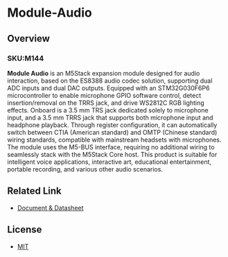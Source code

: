 # Module-Audio

## Overview

### SKU:M144

**Module Audio** is an M5Stack expansion module designed for audio interaction, based on the ES8388 audio codec solution, supporting dual ADC inputs and dual DAC outputs. Equipped with an STM32G030F6P6 microcontroller to enable microphone GPIO software control, detect insertion/removal on the TRRS jack, and drive WS2812C RGB lighting effects. Onboard is a 3.5 mm TRS jack dedicated solely to microphone input, and a 3.5 mm TRRS jack that supports both microphone input and headphone playback. Through register configuration, it can automatically switch between CTIA (American standard) and OMTP (Chinese standard) wiring standards, compatible with mainstream headsets with microphones. The module uses the M5-BUS interface, requiring no additional wiring to seamlessly stack with the M5Stack Core host. This product is suitable for intelligent voice applications, interactive art, educational entertainment, portable recording, and various other audio scenarios.

## Related Link

- [Document & Datasheet](https://docs.m5stack.com/en/module/Module-Audio)

## License

- [MIT](https://github.com/m5stack/Module-Audio/blob/main/LICENSE)